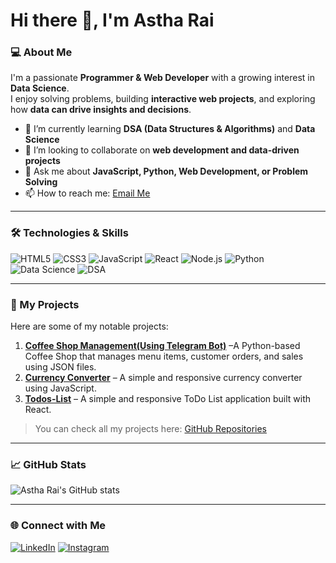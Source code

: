 # Hi there 👋, I'm Astha Rai

### 💻 About Me
I'm a passionate **Programmer & Web Developer** with a growing interest in **Data Science**.  
I enjoy solving problems, building **interactive web projects**, and exploring how **data can drive insights and decisions**.  

- 🌱 I’m currently learning **DSA (Data Structures & Algorithms)** and **Data Science**
- 👯 I’m looking to collaborate on **web development and data-driven projects**
- 💬 Ask me about **JavaScript, Python, Web Development, or Problem Solving**
- 📫 How to reach me: [Email Me](mailto:raiastha32@gmail.com)

---

### 🛠️ Technologies & Skills
![HTML5](https://img.shields.io/badge/HTML5-E34F26?style=for-the-badge&logo=html5&logoColor=white)
![CSS3](https://img.shields.io/badge/CSS3-1572B6?style=for-the-badge&logo=css3&logoColor=white)
![JavaScript](https://img.shields.io/badge/JavaScript-F7DF1E?style=for-the-badge&logo=javascript&logoColor=black)
![React](https://img.shields.io/badge/React-61DAFB?style=for-the-badge&logo=react&logoColor=black)
![Node.js](https://img.shields.io/badge/Node.js-339933?style=for-the-badge&logo=nodedotjs&logoColor=white)
![Python](https://img.shields.io/badge/Python-3776AB?style=for-the-badge&logo=python&logoColor=white)
![Data Science](https://img.shields.io/badge/Data%20Science-FF6F00?style=for-the-badge&logo=databricks&logoColor=white)
![DSA](https://img.shields.io/badge/DSA-007396?style=for-the-badge&logo=leetcode&logoColor=white)

---

### 🔭 My Projects
Here are some of my notable projects:

1. **[Coffee Shop Management(Using Telegram Bot)](https://github.com/Astha0911/Coffee-Shop-Management.git)** –A Python-based Coffee Shop that manages menu items, customer orders, and sales using JSON files.
2. **[Currency Converter](https://github.com/Astha0911/Currency-Converter.git)** – A simple and responsive currency converter using JavaScript.
3. **[Todos-List](https://github.com/Astha0911/todos-list.git)** – A simple and responsive ToDo List application built with React.

> You can check all my projects here: [GitHub Repositories](https://github.com/Astha0911?tab=repositories)

---

### 📈 GitHub Stats
![Astha Rai's GitHub stats](https://github-readme-stats.vercel.app/api?username=Astha0911&show_icons=true&theme=tokyonight)

---

### 🌐 Connect with Me
[![LinkedIn](https://img.shields.io/badge/LinkedIn-0A66C2?style=for-the-badge&logo=linkedin&logoColor=white)](https://www.linkedin.com/in/astha-rai-b31a2231b)
[![Instagram](https://img.shields.io/badge/Instagram-E4405F?style=for-the-badge&logo=instagram&logoColor=white)](https://instagram.com/raiastha0911)
